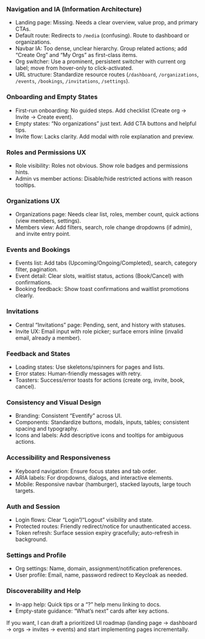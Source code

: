 ### Navigation and IA (Information Architecture)
- Landing page: Missing. Needs a clear overview, value prop, and primary CTAs.
- Default route: Redirects to `/media` (confusing). Route to dashboard or organizations.
- Navbar IA: Too dense, unclear hierarchy. Group related actions; add “Create Org” and “My Orgs” as first-class items.
- Org switcher: Use a prominent, persistent switcher with current org label; move from hover-only to click-activated.
- URL structure: Standardize resource routes (`/dashboard`, `/organizations`, `/events`, `/bookings`, `/invitations`, `/settings`).

### Onboarding and Empty States
- First-run onboarding: No guided steps. Add checklist (Create org → Invite → Create event).
- Empty states: “No organizations” just text. Add CTA buttons and helpful tips.
- Invite flow: Lacks clarity. Add modal with role explanation and preview.

### Roles and Permissions UX
- Role visibility: Roles not obvious. Show role badges and permissions hints.
- Admin vs member actions: Disable/hide restricted actions with reason tooltips.

### Organizations UX
- Organizations page: Needs clear list, roles, member count, quick actions (view members, settings).
- Members view: Add filters, search, role change dropdowns (if admin), and invite entry point.

### Events and Bookings
- Events list: Add tabs (Upcoming/Ongoing/Completed), search, category filter, pagination.
- Event detail: Clear slots, waitlist status, actions (Book/Cancel) with confirmations.
- Booking feedback: Show toast confirmations and waitlist promotions clearly.

### Invitations
- Central “Invitations” page: Pending, sent, and history with statuses.
- Invite UX: Email input with role picker; surface errors inline (invalid email, already a member).

### Feedback and States
- Loading states: Use skeletons/spinners for pages and lists.
- Error states: Human-friendly messages with retry.
- Toasters: Success/error toasts for actions (create org, invite, book, cancel).

### Consistency and Visual Design
- Branding: Consistent “Eventify” across UI.
- Components: Standardize buttons, modals, inputs, tables; consistent spacing and typography.
- Icons and labels: Add descriptive icons and tooltips for ambiguous actions.

### Accessibility and Responsiveness
- Keyboard navigation: Ensure focus states and tab order.
- ARIA labels: For dropdowns, dialogs, and interactive elements.
- Mobile: Responsive navbar (hamburger), stacked layouts, large touch targets.

### Auth and Session
- Login flows: Clear “Login”/“Logout” visibility and state.
- Protected routes: Friendly redirect/notice for unauthenticated access.
- Token refresh: Surface session expiry gracefully; auto-refresh in background.

### Settings and Profile
- Org settings: Name, domain, assignment/notification preferences.
- User profile: Email, name, password redirect to Keycloak as needed.

### Discoverability and Help
- In-app help: Quick tips or a “?” help menu linking to docs.
- Empty-state guidance: “What’s next” cards after key actions.

If you want, I can draft a prioritized UI roadmap (landing page → dashboard → orgs → invites → events) and start implementing pages incrementally.